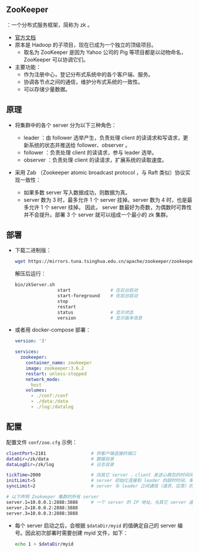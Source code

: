 ## ZooKeeper

：一个分布式服务框架，简称为 zk 。
- [官方文档](https://zookeeper.apache.org/doc/r3.6.2/index.html)
- 原本是 Hadoop 的子项目，现在已成为一个独立的顶级项目。
  - 取名为 ZooKeeper 是因为 Yahoo 公司的 Pig 等项目都是以动物命名，ZooKeeper 可以协调它们。
- 主要功能：
  - 作为注册中心，登记分布式系统中的各个客户端、服务。
  - 协调各节点之间的通信，维护分布式系统的一致性。
  - 可以存储少量数据。

## 原理

- 将集群中的各个 server 分为以下三种角色：
  - leader ：由 follower 选举产生，负责处理 client 的读请求和写请求，更新系统的状态并推送给 follower、observer 。
  - follower ：负责处理 client 的读请求，参与 leader 选举。
  - observer ：负责处理 client 的读请求，扩展系统的读取速度。

- 采用 Zab （Zookeeper atomic broadcast protocol ，与 Raft 类似）协议实现一致性：
  - 如果多数 server 写入数据成功，则数据为真。
  - server 数为 3 时，最多允许 1 个 server 挂掉。server 数为 4 时，也是最多允许 1 个 server 挂掉。
    因此， server 数最好为奇数，为偶数时可靠性并不会提升。部署 3 个 server 就可以组成一个最小的 zk 集群。

## 部署

- 下载二进制版：
  ```sh
  wget https://mirrors.tuna.tsinghua.edu.cn/apache/zookeeper/zookeeper-3.6.2/apache-zookeeper-3.6.2-bin.tar.gz
  ```
  解压后运行：
  ```sh
  bin/zkServer.sh
                  start               # 在后台启动
                  start-foreground    # 在前台启动
                  stop
                  restart
                  status              # 显示状态
                  version             # 显示版本信息
  ```
- 或者用 docker-compose 部署：
  ```yml
  version: '3'

  services:
    zookeeper:
      container_name: zookeeper
      image: zookeeper:3.6.2
      restart: unless-stopped
      network_mode:
        host
      volumes:
        - ./conf:/conf
        - ./data:/data
        - ./log:/datalog
  ```

## 配置

配置文件 `conf/zoo.cfg` 示例：
```sh
clientPort=2181                 # 供客户端连接的端口
dataDir=/zk/data                # 数据目录
dataLogDir=/zk/log              # 日志目录

tickTime=2000                   # 向其它 server 、client 发送心跳包的时间间隔（ms）
initLimit=5                     # server 初始化连接到 leader 的超时时间，单位为 tickTime
syncLimit=2                     # server 与 leader 之间通信（请求、应答）的超时时间，单位为 tickTime

# 以下声明 Zookeeper 集群的所有 server
server.1=10.0.0.1:2888:3888     # 一个 server 的 IP 地址、与其它 server 通信的端口、用于 leader 选举的端口
server.2=10.0.0.2:2888:3888
server.3=10.0.0.3:2888:3888
```
- 每个 server 启动之后，会根据 `$dataDir/myid` 的值确定自己的 server 编号。因此初次部署时需要创建 myid 文件，如下：
  ```sh
  echo 1 > $dataDir/myid
  ```
